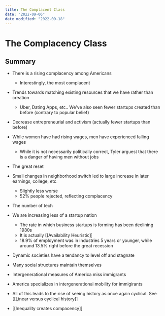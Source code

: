 ```yaml
---
title: The Complacent Class
date: "2022-09-06"
date modified: "2022-09-18"
---
```


# The Complacency Class

## Summary
- There is a rising complacency among Americans
	- Interestingly, the most complacent
- Trends towards matching existing resources that we have rather than creation
	- Uber, Dating Apps, etc.. We've also seen fewer startups created than before (contrary to popular belief)
- Decrease entrepreneurial and activism (actually fewer startups than before)
- While women have had rising wages, men have experienced falling wages
	- While it is not necessarily politically correct, Tyler arguest that there is a danger of having men without jobs
- The great reset
- Small changes in neighborhood switch led to large increase in later earnings, college, etc.
	- Slightly less worse
	- 52% people rejected, reflecting complacency
- The number of tech
- We are increasing less of a startup nation
	- The rate in which business startups is forming has been declining 1980s
	- It is actually [[Availability Heuristic]]
	- 18.9% of employment was in industries 5 years or younger, while around 13.5% right before the great recession

- Dynamic societies have a tendancy to level off and stagnate
- Many social structures maintain themselves
- Intergenerational measures of America miss immigrants
- America specializes in intergenerational mobility for immigirants
- All of this leads to the rise of seeing history as once again cyclical. See [[Linear versus cyclical history]]
- [[Inequality creates compacency]]
